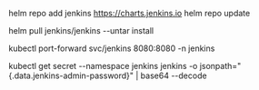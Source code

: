 helm repo add jenkins https://charts.jenkins.io
helm repo update

helm pull jenkins/jenkins --untar install 

kubectl port-forward svc/jenkins 8080:8080 -n jenkins

kubectl get secret --namespace jenkins jenkins -o jsonpath="{.data.jenkins-admin-password}" | base64 --decode
